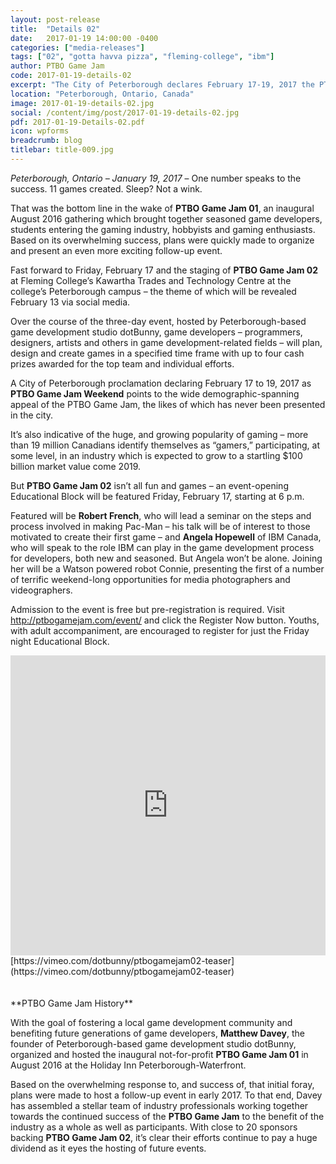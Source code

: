 ```yaml
---
layout: post-release
title:  "Details 02"
date:   2017-01-19 14:00:00 -0400
categories: ["media-releases"]
tags: ["02", "gotta havva pizza", "fleming-college", "ibm"]
author: PTBO Game Jam
code: 2017-01-19-details-02
excerpt: "The City of Peterborough declares February 17-19, 2017 the PTBO Game Jam Weekend."
location: "Peterborough, Ontario, Canada"
image: 2017-01-19-details-02.jpg
social: /content/img/post/2017-01-19-details-02.jpg
pdf: 2017-01-19-Details-02.pdf
icon: wpforms
breadcrumb: blog
titlebar: title-009.jpg
---
```

_Peterborough, Ontario – January 19, 2017_ – One number speaks to the success. 11 games created. Sleep? Not a wink.  

That was the bottom line in the wake of **PTBO Game Jam 01**, an inaugural August 2016 gathering which brought together seasoned game developers, students entering the gaming industry, hobbyists and gaming enthusiasts. Based on its overwhelming success, plans were quickly made to organize and present an even more exciting follow-up event.  

Fast forward to Friday, February 17 and the staging of **PTBO Game Jam 02** at Fleming College’s Kawartha Trades and Technology Centre at the college’s Peterborough campus – the theme of which will be revealed February 13 via social media.  

Over the course of the three-day event, hosted by Peterborough-based game development studio dotBunny, game developers – programmers, designers, artists and others in game development-related fields – will plan, design and create games in a specified time frame with up to four cash prizes awarded for the top team and individual efforts.  

A City of Peterborough proclamation declaring February 17 to 19, 2017 as **PTBO Game Jam Weekend** points to the wide demographic-spanning appeal of the PTBO Game Jam, the likes of which has never been presented in the city.

It’s also indicative of the huge, and growing popularity of gaming – more than 19 million Canadians identify themselves as “gamers,” participating, at some level, in an industry which is expected to grow to a startling $100 billion market value come 2019.  

But **PTBO Game Jam 02** isn’t all fun and games – an event-opening Educational Block will be featured Friday, February 17, starting at 6 p.m.

Featured will be **Robert French**, who will lead a seminar on the steps and process involved in making Pac-Man – his talk will be of interest to those motivated to create their first game – and **Angela Hopewell** of IBM Canada, who will speak to the role IBM can play in the game development process for developers, both new and seasoned. But Angela won’t be alone. Joining her will be a Watson powered robot Connie, presenting the first of a number of terrific weekend-long opportunities for media photographers and videographers.  

Admission to the event is free but pre-registration is required. Visit http://ptbogamejam.com/event/ and click the Register Now button. Youths, with adult accompaniment, are encouraged to register for just the Friday night Educational Block.

<iframe class="release-video" id="release-video" src="https://player.vimeo.com/video/199948787?api=1&player_id=release-video" frameborder="0" webkitAllowFullScreen mozallowfullscreen allowFullScreen width="100%" height="480"></iframe>
[https://vimeo.com/dotbunny/ptbogamejam02-teaser](https://vimeo.com/dotbunny/ptbogamejam02-teaser)
<br><br><br>
**PTBO Game Jam History**  
  
With the goal of fostering a local game development community and benefiting future generations of game developers, **Matthew Davey**, the founder of Peterborough-based game development studio dotBunny, organized and hosted the inaugural not-for-profit **PTBO Game Jam 01** in August 2016 at the Holiday Inn Peterborough-Waterfront.  
  
Based on the overwhelming response to, and success of, that initial foray, plans were made to host a follow-up event in early 2017. To that end, Davey has assembled a stellar team of industry professionals working together towards the continued success of the **PTBO Game Jam** to the benefit of the industry as a whole as well as participants. With close to 20 sponsors backing **PTBO Game Jam 02**, it’s clear their efforts continue to pay a huge dividend as it eyes the hosting of future events.

